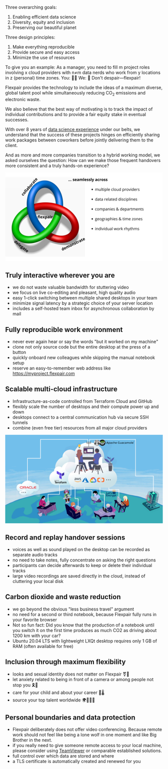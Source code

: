 Three overarching goals:

1. Enabling efficient data science
2. Diversity, equity and inclusion
3. Preserving our beautiful planet

Three design principles:

1. Make everything reproducible
2. Provide secure and easy access
3. Minimize the use of resources

To give you an example: As a manager, you need to fill m project roles involving x cloud providers with n≠m data nerds who work from y locations in z (personal) time zones. You: 😵‍💫 We: 🤗 Don't despair&mdash;flexpair!

Flexpair provides the technology to include the ideas of a maximum diverse, global talent pool while simultaneously reducing CO<sub>2</sub> emissions and electronic waste. 

We also believe that the best way of motivating is to track the impact of individual contributions and to provide a fair equity stake in eventual successes.

With over 8 years of [data science experience](https://de.linkedin.com/in/fielenbach) under our belts, we understand that the success of these projects hinges on efficiently sharing work packages between coworkers before jointly delivering them to the client.

And as more and more companies transition to a hybrid working model, we asked ourselves the question: How can we make those frequent handovers more consistent and a truly hands-on experience?

![Demonstrate, collaborate, delegate](assets/benefits.png)

## Truly interactive wherever you are
- we do not waste valuable bandwidth for stuttering video
- we focus on live co-editing and pleasant, high quality audio
- easy 1-click switching between multiple shared desktops in your team
- minimize signal latency by a strategic choice of your server location
- includes a self-hosted team inbox for asynchronous collaboration by mail

## Fully reproducible work environment
- never ever again hear or say the words "but it worked on my machine"
- clone not only source code but the entire desktop at the press of a button
- quickly onboard new colleagues while skipping the manual notebook setup
- reserve an easy-to-remember web address like https://myproject.flexpair.com

## Scalable multi-cloud infrastructure
- Infrastructure-as-code controlled from Terraform Cloud and GitHub
- flexibly scale the number of desktops and their compute power up and down
- desktops connect to a central communication hub via secure SSH tunnels
- combine (even free tier) resources from all major cloud providers

![High-level illustration of the Flexpair architecture](assets/architecture.png)

## Record and replay handover sessions
- voices as well as sound played on the desktop can be recorded as separate audio tracks
- no need to take notes, fully concentrate on asking the right questions
- participants can decide afterwards to keep or delete their individual tracks
- large video recordings are saved directly in the cloud, instead of cluttering your local disk

## Carbon dioxide and waste reduction
- we go beyond the obvious "less business travel" argument
- no need for a second or third notebook, because Flexpair fully runs in your favorite browser
- Not so fun fact: Did you know that the production of a notebook until you switch it on the first time produces as much CO2 as driving about 1200 km with your car?
- Ubuntu 20.04 LTS with lightweight LXQt desktop requires only 1 GB of RAM (often available for free)

## Inclusion through maximum flexibility
- looks and sexual identity does not matter on Flexpair ⚧️🦄
- let anxiety related to being in front of a camera or among people not stop you 🎗️🧘 
- care for your child and about your career 👶🌡️
- source your top talent worldwide 🌍🧑🏿‍💻

## Personal boundaries and data protection
- Flexpair deliberately does not offer video conferencing. Because remote work should not feel like being a lone wolf in one moment and like Big Brother in the next.
- if you really need to give someone remote access to your local machine, please consider using [TeamViewer](https://www.teamviewer.com/en/) or comparable established solutions.
- full control over which data are stored and where
- a TLS certificate is automatically created and renewed for you
